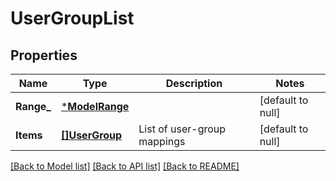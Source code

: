 # UserGroupList

## Properties
Name | Type | Description | Notes
------------ | ------------- | ------------- | -------------
**Range_** | [***ModelRange**](Range.md) |  | [default to null]
**Items** | [**[]UserGroup**](UserGroup.md) | List of user-group mappings | [default to null]

[[Back to Model list]](../README.md#documentation-for-models) [[Back to API list]](../README.md#documentation-for-api-endpoints) [[Back to README]](../README.md)

